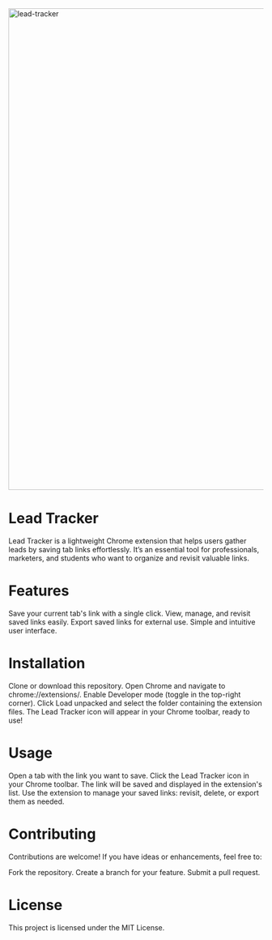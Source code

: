 

<img width="950" alt="lead-tracker" src="https://github.com/user-attachments/assets/2ae25bb7-08d7-49dd-a6ce-ac6d4abe8f0c">

# Lead Tracker
Lead Tracker is a lightweight Chrome extension that helps users gather leads by saving tab links effortlessly. It’s an essential tool for professionals, marketers, and students who want to organize and revisit valuable links.

# Features
Save your current tab's link with a single click.
View, manage, and revisit saved links easily.
Export saved links for external use.
Simple and intuitive user interface.

# Installation
Clone or download this repository.
Open Chrome and navigate to chrome://extensions/.
Enable Developer mode (toggle in the top-right corner).
Click Load unpacked and select the folder containing the extension files.
The Lead Tracker icon will appear in your Chrome toolbar, ready to use!

# Usage
Open a tab with the link you want to save.
Click the Lead Tracker icon in your Chrome toolbar.
The link will be saved and displayed in the extension's list.
Use the extension to manage your saved links: revisit, delete, or export them as needed.

# Contributing
Contributions are welcome! If you have ideas or enhancements, feel free to:

Fork the repository.
Create a branch for your feature.
Submit a pull request.

# License
This project is licensed under the MIT License.
